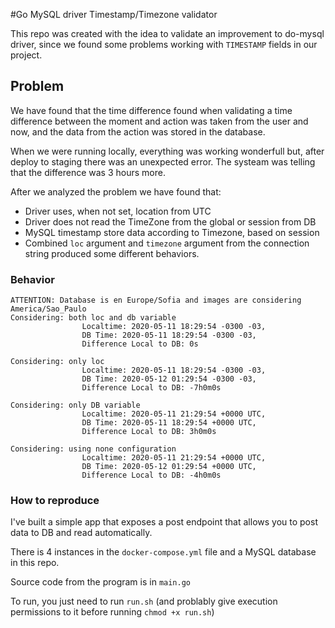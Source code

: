 #Go MySQL driver Timestamp/Timezone validator

This repo was created with the idea to validate an improvement
to do-mysql driver, since we found some problems working with
`TIMESTAMP` fields in our project.

## Problem

We have found that the time difference found when validating a time difference
between the moment and action was taken from the user and now, and the data from 
the action was stored in the database.

When we were running locally, everything was working wonderfull but, after deploy
to staging there was an unexpected error. The systeam was telling that the difference
was 3 hours more.

After we analyzed the problem we have found that:

- Driver uses, when not set, location from UTC
- Driver does not read the TimeZone from the global or session from DB
- MySQL timestamp store data according to Timezone, based on session
- Combined `loc` argument and `timezone` argument from the connection string produced some different behaviors.

### Behavior

    ATTENTION: Database is en Europe/Sofia and images are considering America/Sao_Paulo
    Considering: both loc and db variable
                    Localtime: 2020-05-11 18:29:54 -0300 -03,
                    DB Time: 2020-05-11 18:29:54 -0300 -03,
                    Difference Local to DB: 0s

    Considering: only loc
                    Localtime: 2020-05-11 18:29:54 -0300 -03,
                    DB Time: 2020-05-12 01:29:54 -0300 -03,
                    Difference Local to DB: -7h0m0s

    Considering: only DB variable
                    Localtime: 2020-05-11 21:29:54 +0000 UTC,
                    DB Time: 2020-05-11 18:29:54 +0000 UTC,
                    Difference Local to DB: 3h0m0s

    Considering: using none configuration
                    Localtime: 2020-05-11 21:29:54 +0000 UTC,
                    DB Time: 2020-05-12 01:29:54 +0000 UTC,
                    Difference Local to DB: -4h0m0s

### How to reproduce

I've built a simple app that exposes a post endpoint that allows you to post data to DB and read automatically.

There is 4 instances in the `docker-compose.yml` file and a MySQL database in this repo.

Source code from the program is in `main.go`

To run, you just need to run `run.sh` (and problably give execution permissions to it before running `chmod +x run.sh`)

